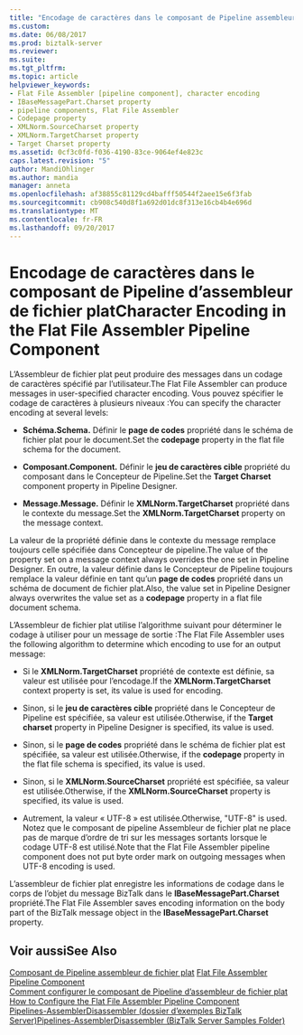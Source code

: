 ```yaml
---
title: "Encodage de caractères dans le composant de Pipeline assembleur fichier plat | Documents Microsoft"
ms.custom: 
ms.date: 06/08/2017
ms.prod: biztalk-server
ms.reviewer: 
ms.suite: 
ms.tgt_pltfrm: 
ms.topic: article
helpviewer_keywords:
- Flat File Assembler [pipeline component], character encoding
- IBaseMessagePart.Charset property
- pipeline components, Flat File Assembler
- Codepage property
- XMLNorm.SourceCharset property
- XMLNorm.TargetCharset property
- Target Charset property
ms.assetid: 0cf3c0fd-f036-4190-83ce-9064ef4e823c
caps.latest.revision: "5"
author: MandiOhlinger
ms.author: mandia
manager: anneta
ms.openlocfilehash: af38855c81129cd4bafff50544f2aee15e6f3fab
ms.sourcegitcommit: cb908c540d8f1a692d01dc8f313e16cb4b4e696d
ms.translationtype: MT
ms.contentlocale: fr-FR
ms.lasthandoff: 09/20/2017
---
```

# <a name="character-encoding-in-the-flat-file-assembler-pipeline-component"></a><span data-ttu-id="16c7f-102">Encodage de caractères dans le composant de Pipeline d’assembleur de fichier plat</span><span class="sxs-lookup"><span data-stu-id="16c7f-102">Character Encoding in the Flat File Assembler Pipeline Component</span></span>
<span data-ttu-id="16c7f-103">L’Assembleur de fichier plat peut produire des messages dans un codage de caractères spécifié par l’utilisateur.</span><span class="sxs-lookup"><span data-stu-id="16c7f-103">The Flat File Assembler can produce messages in user-specified character encoding.</span></span> <span data-ttu-id="16c7f-104">Vous pouvez spécifier le codage de caractères à plusieurs niveaux :</span><span class="sxs-lookup"><span data-stu-id="16c7f-104">You can specify the character encoding at several levels:</span></span>  
  
-   <span data-ttu-id="16c7f-105">**Schéma.**</span><span class="sxs-lookup"><span data-stu-id="16c7f-105">**Schema.**</span></span> <span data-ttu-id="16c7f-106">Définir le **page de codes** propriété dans le schéma de fichier plat pour le document.</span><span class="sxs-lookup"><span data-stu-id="16c7f-106">Set the **codepage** property in the flat file schema for the document.</span></span>  
  
-   <span data-ttu-id="16c7f-107">**Composant.**</span><span class="sxs-lookup"><span data-stu-id="16c7f-107">**Component.**</span></span> <span data-ttu-id="16c7f-108">Définir le **jeu de caractères cible** propriété du composant dans le Concepteur de Pipeline.</span><span class="sxs-lookup"><span data-stu-id="16c7f-108">Set the **Target Charset** component property in Pipeline Designer.</span></span>  
  
-   <span data-ttu-id="16c7f-109">**Message.**</span><span class="sxs-lookup"><span data-stu-id="16c7f-109">**Message.**</span></span> <span data-ttu-id="16c7f-110">Définir le **XMLNorm.TargetCharset** propriété dans le contexte du message.</span><span class="sxs-lookup"><span data-stu-id="16c7f-110">Set the **XMLNorm.TargetCharset** property on the message context.</span></span>  
  
 <span data-ttu-id="16c7f-111">La valeur de la propriété définie dans le contexte du message remplace toujours celle spécifiée dans Concepteur de pipeline.</span><span class="sxs-lookup"><span data-stu-id="16c7f-111">The value of the property set on a message context always overrides the one set in Pipeline Designer.</span></span> <span data-ttu-id="16c7f-112">En outre, la valeur définie dans le Concepteur de Pipeline toujours remplace la valeur définie en tant qu’un **page de codes** propriété dans un schéma de document de fichier plat.</span><span class="sxs-lookup"><span data-stu-id="16c7f-112">Also, the value set in Pipeline Designer always overwrites the value set as a **codepage** property in a flat file document schema.</span></span>  
  
 <span data-ttu-id="16c7f-113">L’Assembleur de fichier plat utilise l’algorithme suivant pour déterminer le codage à utiliser pour un message de sortie :</span><span class="sxs-lookup"><span data-stu-id="16c7f-113">The Flat File Assembler uses the following algorithm to determine which encoding to use for an output message:</span></span>  
  
-   <span data-ttu-id="16c7f-114">Si le **XMLNorm.TargetCharset** propriété de contexte est définie, sa valeur est utilisée pour l’encodage.</span><span class="sxs-lookup"><span data-stu-id="16c7f-114">If the **XMLNorm.TargetCharset** context property is set, its value is used for encoding.</span></span>  
  
-   <span data-ttu-id="16c7f-115">Sinon, si le **jeu de caractères cible** propriété dans le Concepteur de Pipeline est spécifiée, sa valeur est utilisée.</span><span class="sxs-lookup"><span data-stu-id="16c7f-115">Otherwise, if the **Target charset** property in Pipeline Designer is specified, its value is used.</span></span>  
  
-   <span data-ttu-id="16c7f-116">Sinon, si le **page de codes** propriété dans le schéma de fichier plat est spécifiée, sa valeur est utilisée.</span><span class="sxs-lookup"><span data-stu-id="16c7f-116">Otherwise, if the **codepage** property in the flat file schema is specified, its value is used.</span></span>  
  
-   <span data-ttu-id="16c7f-117">Sinon, si le **XMLNorm.SourceCharset** propriété est spécifiée, sa valeur est utilisée.</span><span class="sxs-lookup"><span data-stu-id="16c7f-117">Otherwise, if the **XMLNorm.SourceCharset** property is specified, its value is used.</span></span>  
  
-   <span data-ttu-id="16c7f-118">Autrement, la valeur « UTF-8 » est utilisée.</span><span class="sxs-lookup"><span data-stu-id="16c7f-118">Otherwise, "UTF-8" is used.</span></span> <span data-ttu-id="16c7f-119">Notez que le composant de pipeline Assembleur de fichier plat ne place pas de marque d’ordre de tri sur les messages sortants lorsque le codage UTF-8 est utilisé.</span><span class="sxs-lookup"><span data-stu-id="16c7f-119">Note that the Flat File Assembler pipeline component does not put byte order mark on outgoing messages when UTF-8 encoding is used.</span></span>  
  
 <span data-ttu-id="16c7f-120">L’assembleur de fichier plat enregistre les informations de codage dans le corps de l’objet du message BizTalk dans le **IBaseMessagePart.Charset** propriété.</span><span class="sxs-lookup"><span data-stu-id="16c7f-120">The Flat File Assembler saves encoding information on the body part of the BizTalk message object in the **IBaseMessagePart.Charset** property.</span></span>  
  
## <a name="see-also"></a><span data-ttu-id="16c7f-121">Voir aussi</span><span class="sxs-lookup"><span data-stu-id="16c7f-121">See Also</span></span>  
 <span data-ttu-id="16c7f-122">[Composant de Pipeline assembleur de fichier plat](../core/flat-file-assembler-pipeline-component.md) </span><span class="sxs-lookup"><span data-stu-id="16c7f-122">[Flat File Assembler Pipeline Component](../core/flat-file-assembler-pipeline-component.md) </span></span>  
 <span data-ttu-id="16c7f-123">[Comment configurer le composant de Pipeline d’assembleur de fichier plat](../core/how-to-configure-the-flat-file-assembler-pipeline-component.md) </span><span class="sxs-lookup"><span data-stu-id="16c7f-123">[How to Configure the Flat File Assembler Pipeline Component](../core/how-to-configure-the-flat-file-assembler-pipeline-component.md) </span></span>  
 [<span data-ttu-id="16c7f-124">Pipelines-AssemblerDisassembler (dossier d’exemples BizTalk Server)</span><span class="sxs-lookup"><span data-stu-id="16c7f-124">Pipelines-AssemblerDisassembler (BizTalk Server Samples Folder)</span></span>](../core/pipelines-assemblerdisassembler-biztalk-server-samples-folder.md)